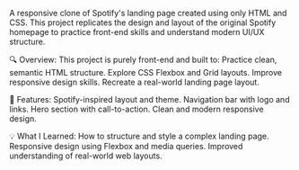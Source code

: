 A responsive clone of Spotify's landing page created using only HTML and CSS. 
This project replicates the design and layout of the original Spotify homepage to practice front-end skills and understand modern UI/UX structure.

🔍 Overview:
This project is purely front-end and built to:
   Practice clean, semantic HTML structure.
   Explore CSS Flexbox and Grid layouts.
   Improve responsive design skills.
   Recreate a real-world landing page layout.

🔧 Features:
   Spotify-inspired layout and theme.
   Navigation bar with logo and links.
   Hero section with call-to-action.
   Clean and modern responsive design.


💡 What I Learned:
    How to structure and style a complex landing page.
    Responsive design using Flexbox and media queries.
    Improved understanding of real-world web layouts.
